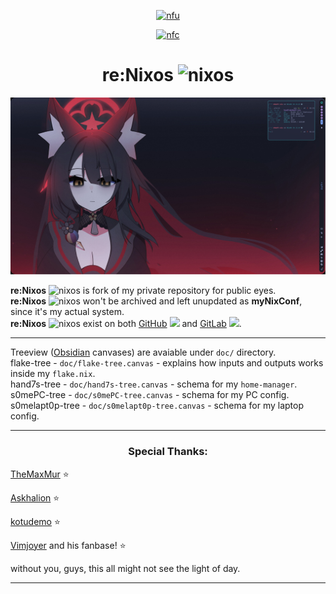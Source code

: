 <div align="center">

  [![nfu](https://github.com/s0me1newithhand7s/reNixos/actions/workflows/flake-update-action.yaml/badge.svg)](https://github.com/s0me1newithhand7s/reNixos/actions/workflows/flake-update-action.yaml)

  [![nfc](https://github.com/s0me1newithhand7s/reNixos/actions/workflows/flake-check-action.yaml/badge.svg)](https://github.com/s0me1newithhand7s/reNixos/actions/workflows/flake-check-action.yaml)

</div>

<h1 align="center"> re:Nixos <img src="https://github.com/user-attachments/assets/5f064ed3-b558-426d-afef-d33940636c9d" width="32" alt="nixos"> </h1>

![image](doc/screen.png)


<div>
  
  **re:Nixos** <img src="https://github.com/user-attachments/assets/5f064ed3-b558-426d-afef-d33940636c9d" width="16" alt="nixos"> is fork of my private repository for public eyes. <br/>
  **re:Nixos** <img src="https://github.com/user-attachments/assets/5f064ed3-b558-426d-afef-d33940636c9d" width="16" alt="nixos"> won't be archived and left unupdated as **myNixConf**, since it's my actual system. <br/>
  **re:Nixos** <img src="https://github.com/user-attachments/assets/5f064ed3-b558-426d-afef-d33940636c9d" width="16" alt="nixos"> exist on both [GitHub](https://github.com/s0me1newithhand7s/reNixos/) <img src="https://cdn4.iconfinder.com/data/icons/social-media-logos-6/512/71-github-512.png" width="16">  and [GitLab](https://gitlab.com/s0me1newithhand7s/reNixos/) <img src="https://upload.wikimedia.org/wikipedia/commons/thumb/3/35/GitLab_icon.svg/2127px-GitLab_icon.svg.png" width="16">. 

</div>

<hr/>

<div>

  Treeview ([Obsidian](https://obsidian.md/) canvases) are avaiable under `doc/` directory. </br>
  flake-tree - `doc/flake-tree.canvas` - explains how inputs and outputs works inside my `flake.nix`. </br>
  hand7s-tree - `doc/hand7s-tree.canvas` - schema for my `home-manager`. </br>
  s0mePC-tree - `doc/s0mePC-tree.canvas` - schema for my PC config. </br>
  s0melapt0p-tree - `doc/s0melapt0p-tree.canvas` - schema for my laptop config. </br>

</div>

<hr/>

<div>

  <h3 align="center">Special Thanks: </h3>

  [TheMaxMur](https://maxmur.info/) :star:

  [Askhalion](https://github.com/aski425) :star:

  [kotudemo](https://github.com/kotudemo) :star:

  [Vimjoyer](https://github.com/vimjoyer) and his fanbase! :star:

  without you, guys, this all might not see the light of day.
  
</div>

<hr/>